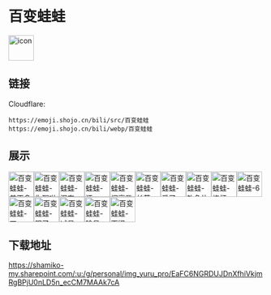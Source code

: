 # 百变蛙蛙
<img src="https://emoji.shojo.cn/bili/src/百变蛙蛙/icon.png" width="50" height="50" alt="icon">

## 链接
Cloudflare:
```
https://emoji.shojo.cn/bili/src/百变蛙蛙
https://emoji.shojo.cn/bili/webp/百变蛙蛙
```
## 展示
<img src="https://emoji.shojo.cn/bili/src/百变蛙蛙/百变蛙蛙-差不多得了.png" width="50" height="50" alt="百变蛙蛙-差不多得了"><img src="https://emoji.shojo.cn/bili/src/百变蛙蛙/百变蛙蛙-你醒啦.png" width="50" height="50" alt="百变蛙蛙-你醒啦"><img src="https://emoji.shojo.cn/bili/src/百变蛙蛙/百变蛙蛙-泪奔.png" width="50" height="50" alt="百变蛙蛙-泪奔"><img src="https://emoji.shojo.cn/bili/src/百变蛙蛙/百变蛙蛙-汗.png" width="50" height="50" alt="百变蛙蛙-汗"><img src="https://emoji.shojo.cn/bili/src/百变蛙蛙/百变蛙蛙-闪亮登场.png" width="50" height="50" alt="百变蛙蛙-闪亮登场"><img src="https://emoji.shojo.cn/bili/src/百变蛙蛙/百变蛙蛙-长草.png" width="50" height="50" alt="百变蛙蛙-长草"><img src="https://emoji.shojo.cn/bili/src/百变蛙蛙/百变蛙蛙-爱了.png" width="50" height="50" alt="百变蛙蛙-爱了"><img src="https://emoji.shojo.cn/bili/src/百变蛙蛙/百变蛙蛙-钓鱼执法.png" width="50" height="50" alt="百变蛙蛙-钓鱼执法"><img src="https://emoji.shojo.cn/bili/src/百变蛙蛙/百变蛙蛙-烧杯.png" width="50" height="50" alt="百变蛙蛙-烧杯"><img src="https://emoji.shojo.cn/bili/src/百变蛙蛙/百变蛙蛙-6.png" width="50" height="50" alt="百变蛙蛙-6"><img src="https://emoji.shojo.cn/bili/src/百变蛙蛙/百变蛙蛙-四.png" width="50" height="50" alt="百变蛙蛙-四"><img src="https://emoji.shojo.cn/bili/src/百变蛙蛙/百变蛙蛙-服了.png" width="50" height="50" alt="百变蛙蛙-服了"><img src="https://emoji.shojo.cn/bili/src/百变蛙蛙/百变蛙蛙-减号.png" width="50" height="50" alt="百变蛙蛙-减号"><img src="https://emoji.shojo.cn/bili/src/百变蛙蛙/百变蛙蛙-除号.png" width="50" height="50" alt="百变蛙蛙-除号"><img src="https://emoji.shojo.cn/bili/src/百变蛙蛙/百变蛙蛙-下键.png" width="50" height="50" alt="百变蛙蛙-下键">

## 下载地址

https://shamiko-my.sharepoint.com/:u:/g/personal/img_yuru_pro/EaFC6NGRDUJDnXfhiVkjmRgBPjU0nLD5n_ecCM7MAAk7cA
